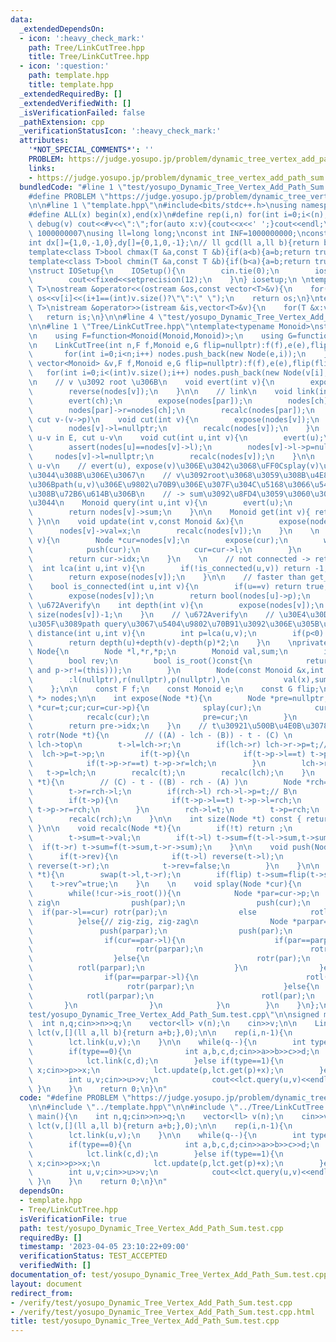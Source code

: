 ```yaml
---
data:
  _extendedDependsOn:
  - icon: ':heavy_check_mark:'
    path: Tree/LinkCutTree.hpp
    title: Tree/LinkCutTree.hpp
  - icon: ':question:'
    path: template.hpp
    title: template.hpp
  _extendedRequiredBy: []
  _extendedVerifiedWith: []
  _isVerificationFailed: false
  _pathExtension: cpp
  _verificationStatusIcon: ':heavy_check_mark:'
  attributes:
    '*NOT_SPECIAL_COMMENTS*': ''
    PROBLEM: https://judge.yosupo.jp/problem/dynamic_tree_vertex_add_path_sum
    links:
    - https://judge.yosupo.jp/problem/dynamic_tree_vertex_add_path_sum
  bundledCode: "#line 1 \"test/yosupo_Dynamic_Tree_Vertex_Add_Path_Sum.test.cpp\"\n\
    #define PROBLEM \"https://judge.yosupo.jp/problem/dynamic_tree_vertex_add_path_sum\"\
    \n\n#line 1 \"template.hpp\"\n#include<bits/stdc++.h>\nusing namespace std;\n\
    #define ALL(x) begin(x),end(x)\n#define rep(i,n) for(int i=0;i<(n);i++)\n#define\
    \ debug(v) cout<<#v<<\":\";for(auto x:v){cout<<x<<' ';}cout<<endl;\n#define mod\
    \ 1000000007\nusing ll=long long;\nconst int INF=1000000000;\nconst ll LINF=1001002003004005006ll;\n\
    int dx[]={1,0,-1,0},dy[]={0,1,0,-1};\n// ll gcd(ll a,ll b){return b?gcd(b,a%b):a;}\n\
    template<class T>bool chmax(T &a,const T &b){if(a<b){a=b;return true;}return false;}\n\
    template<class T>bool chmin(T &a,const T &b){if(b<a){a=b;return true;}return false;}\n\
    \nstruct IOSetup{\n    IOSetup(){\n        cin.tie(0);\n        ios::sync_with_stdio(0);\n\
    \        cout<<fixed<<setprecision(12);\n    }\n} iosetup;\n \ntemplate<typename\
    \ T>\nostream &operator<<(ostream &os,const vector<T>&v){\n    for(int i=0;i<(int)v.size();i++)\
    \ os<<v[i]<<(i+1==(int)v.size()?\"\":\" \");\n    return os;\n}\ntemplate<typename\
    \ T>\nistream &operator>>(istream &is,vector<T>&v){\n    for(T &x:v)is>>x;\n \
    \   return is;\n}\n\n#line 4 \"test/yosupo_Dynamic_Tree_Vertex_Add_Path_Sum.test.cpp\"\
    \n\n#line 1 \"Tree/LinkCutTree.hpp\"\ntemplate<typename Monoid>\nstruct LinkCutTree{\n\
    \n    using F=function<Monoid(Monoid,Monoid)>;\n    using G=function<Monoid(Monoid)>;\n\
    \n    LinkCutTree(int n,F f,Monoid e,G flip=nullptr):f(f),e(e),flip(flip){\n \
    \       for(int i=0;i<n;i++) nodes.push_back(new Node(e,i));\n    }\n\n    LinkCutTree(const\
    \ vector<Monoid> &v,F f,Monoid e,G flip=nullptr):f(f),e(e),flip(flip){\n     \
    \   for(int i=0;i<(int)v.size();i++) nodes.push_back(new Node(v[i],i));\n    }\n\
    \n    // v \u3092 root \u306B\n    void evert(int v){\n        expose(nodes[v]);\n\
    \        reverse(nodes[v]);\n    }\n\n    // link\n    void link(int ch,int par){\n\
    \        evert(ch);\n        expose(nodes[par]);\n        nodes[ch]->p=nodes[par];\n\
    \        nodes[par]->r=nodes[ch];\n        recalc(nodes[par]);\n    }\n\n    //\
    \ cut v-(v->p)\n    void cut(int v){\n        expose(nodes[v]);\n        nodes[v]->l->p=nullptr;\n\
    \        nodes[v]->l=nullptr;\n        recalc(nodes[v]);\n    }\n    // check\
    \ u-v in E, cut u-v\n    void cut(int u,int v){\n        evert(u);\n        expose(nodes[v]);\n\
    \        assert(nodes[u]==nodes[v]->l);\n        nodes[v]->l->p=nullptr;\n   \
    \     nodes[v]->l=nullptr;\n        recalc(nodes[v]);\n    }\n\n    // path query\
    \ u-v\n    // evert(u), expose(v)\u306E\u3042\u3068\uFF0Csplay(v)\u3055\u308C\u3066\
    \u3044\u308B\u306E\u3067\n    // v\u3092root\u3068\u3059\u308B\u4E8C\u5206\u6728\
    \u306Bpath(u,v)\u306E\u9802\u70B9\u306E\u307F\u304C\u5168\u3066\u542B\u307E\u308C\
    \u308B\u72B6\u614B\u306B\n    // -> sum\u3092\u8FD4\u3059\u3060\u3051\u3067\u3088\
    \u3044\n    Monoid query(int u,int v){\n        evert(u);\n        expose(nodes[v]);\n\
    \        return nodes[v]->sum;\n    }\n\n    Monoid get(int v){ return nodes[v]->val;\
    \ }\n\n    void update(int v,const Monoid &x){\n        expose(nodes[v]);\n  \
    \      nodes[v]->val=x;\n        recalc(nodes[v]);\n    }\n    \n    int get_root(int\
    \ v){\n        Node *cur=nodes[v];\n        expose(cur);\n        while(cur->l){\n\
    \            push(cur);\n            cur=cur->l;\n        }\n        splay(cur);\n\
    \        return cur->idx;\n    }\n    \n    // not connected -> return -1\n  \
    \  int lca(int u,int v){\n        if(!is_connected(u,v)) return -1;\n        expose(nodes[u]);\n\
    \        return expose(nodes[v]);\n    }\n\n    // faster than get_root(u)==get_root(v)\n\
    \    bool is_connected(int u,int v){\n        if(u==v) return true;\n        expose(nodes[u]);\n\
    \        expose(nodes[v]);\n        return bool(nodes[u]->p);\n    }\n\n    //\
    \ \u672Averify\n    int depth(int v){\n        expose(nodes[v]);\n        return\
    \ size(nodes[v])-1;\n    }\n    // \u672Averify\n    // \u30E4\u30D0\u304B\u3063\
    \u305F\u3089path query\u3067\u5404\u9802\u70B91\u3092\u306E\u305B\u308D\n    int\
    \ distance(int u,int v){\n        int p=lca(u,v);\n        if(p<0) return -1;\n\
    \        return depth(u)+depth(v)-depth(p)*2;\n    }\n    \nprivate:\n    struct\
    \ Node{\n        Node *l,*r,*p;\n        Monoid val,sum;\n        int sz,idx;\n\
    \        bool rev;\n        bool is_root()const{\n            return (!p or (p->l!=(this)\
    \ and p->r!=(this)));\n        }\n        Node(const Monoid &x,int idx)\n    \
    \        :l(nullptr),r(nullptr),p(nullptr),\n            val(x),sum(x),sz(1),idx(idx),rev(false){}\n\
    \    };\n\n    const F f;\n    const Monoid e;\n    const G flip;\n    vector<Node\
    \ *> nodes;\n\n    int expose(Node *t){\n        Node *pre=nullptr;\n        for(Node\
    \ *cur=t;cur;cur=cur->p){\n            splay(cur);\n            cur->r=pre;\n\
    \            recalc(cur);\n            pre=cur;\n        }\n        splay(t);\n\
    \        return pre->idx;\n    }\n    // t\u30921\u500B\u4E0B\u3078\n    void\
    \ rotr(Node *t){\n        // ((A) - lch - (B)) - t - (C) \n        Node *lch=t->l;//\
    \ lch->top\n        t->l=lch->r;\n        if(lch->r) lch->r->p=t;// B\n      \
    \  lch->p=t->p;\n        if(t->p){\n            if(t->p->l==t) t->p->l=lch;\n\
    \            if(t->p->r==t) t->p->r=lch;\n        }\n        lch->r=t;\n     \
    \   t->p=lch;\n        recalc(t);\n        recalc(lch);\n    }\n    void rotl(Node\
    \ *t){\n        // (C) - t - ((B) - rch - (A) )\n        Node *rch=t->r;// lch->top\n\
    \        t->r=rch->l;\n        if(rch->l) rch->l->p=t;// B\n        rch->p=t->p;\n\
    \        if(t->p){\n            if(t->p->l==t) t->p->l=rch;\n            if(t->p->r==t)\
    \ t->p->r=rch;\n        }\n        rch->l=t;\n        t->p=rch;\n        recalc(t);\n\
    \        recalc(rch);\n    }\n\n    int size(Node *t) const { return (t?t->sz:0);\
    \ }\n\n    void recalc(Node *t){\n        if(!t) return ;\n        t->sz=size(t->l)+1+size(t->r);\n\
    \        t->sum=t->val;\n        if(t->l) t->sum=f(t->l->sum,t->sum);\n      \
    \  if(t->r) t->sum=f(t->sum,t->r->sum);\n    }\n\n    void push(Node *t){\n  \
    \      if(t->rev){\n            if(t->l) reverse(t->l);\n            if(t->r)\
    \ reverse(t->r);\n            t->rev=false;\n        }\n    }\n\n    void reverse(Node\
    \ *t){\n        swap(t->l,t->r);\n        if(flip) t->sum=flip(t->sum);\n    \
    \    t->rev^=true;\n    }\n    \n    void splay(Node *cur){\n        push(cur);\n\
    \        while(!cur->is_root()){\n            Node *par=cur->p;\n            if(par->is_root()){//\
    \ zig\n                push(par);\n                push(cur);\n              \
    \  if(par->l==cur) rotr(par);\n                else            rotl(par);\n  \
    \          }else{// zig-zig, zig-zag\n                Node *parpar=par->p;\n \
    \               push(parpar);\n                push(par);\n                push(cur);\n\
    \                if(cur==par->l){\n                    if(par==parpar->l){\n \
    \                       rotr(parpar);\n                        rotr(par);\n  \
    \                  }else{\n                        rotr(par);\n              \
    \          rotl(parpar);\n                    }\n                }else{\n    \
    \                if(par==parpar->l){\n                        rotl(par);\n   \
    \                     rotr(parpar);\n                    }else{\n            \
    \            rotl(parpar);\n                        rotl(par);\n             \
    \       }\n                }\n            }\n        }\n    }\n};\n#line 6 \"\
    test/yosupo_Dynamic_Tree_Vertex_Add_Path_Sum.test.cpp\"\n\nsigned main(){\n  \
    \  int n,q;cin>>n>>q;\n    vector<ll> v(n);\n    cin>>v;\n\n    LinkCutTree<ll>\
    \ lct(v,[](ll a,ll b){return a+b;},0);\n\n    rep(i,n-1){\n        int u,v;cin>>u>>v;\n\
    \        lct.link(u,v);\n    }\n\n    while(q--){\n        int type;cin>>type;\n\
    \        if(type==0){\n            int a,b,c,d;cin>>a>>b>>c>>d;\n            lct.cut(a,b);\n\
    \            lct.link(c,d);\n        }else if(type==1){\n            int p;ll\
    \ x;cin>>p>>x;\n            lct.update(p,lct.get(p)+x);\n        }else{\n    \
    \        int u,v;cin>>u>>v;\n            cout<<lct.query(u,v)<<endl;\n       \
    \ }\n    }\n    return 0;\n}\n"
  code: "#define PROBLEM \"https://judge.yosupo.jp/problem/dynamic_tree_vertex_add_path_sum\"\
    \n\n#include \"../template.hpp\"\n\n#include \"../Tree/LinkCutTree.hpp\"\n\nsigned\
    \ main(){\n    int n,q;cin>>n>>q;\n    vector<ll> v(n);\n    cin>>v;\n\n    LinkCutTree<ll>\
    \ lct(v,[](ll a,ll b){return a+b;},0);\n\n    rep(i,n-1){\n        int u,v;cin>>u>>v;\n\
    \        lct.link(u,v);\n    }\n\n    while(q--){\n        int type;cin>>type;\n\
    \        if(type==0){\n            int a,b,c,d;cin>>a>>b>>c>>d;\n            lct.cut(a,b);\n\
    \            lct.link(c,d);\n        }else if(type==1){\n            int p;ll\
    \ x;cin>>p>>x;\n            lct.update(p,lct.get(p)+x);\n        }else{\n    \
    \        int u,v;cin>>u>>v;\n            cout<<lct.query(u,v)<<endl;\n       \
    \ }\n    }\n    return 0;\n}\n"
  dependsOn:
  - template.hpp
  - Tree/LinkCutTree.hpp
  isVerificationFile: true
  path: test/yosupo_Dynamic_Tree_Vertex_Add_Path_Sum.test.cpp
  requiredBy: []
  timestamp: '2023-04-05 23:10:22+09:00'
  verificationStatus: TEST_ACCEPTED
  verifiedWith: []
documentation_of: test/yosupo_Dynamic_Tree_Vertex_Add_Path_Sum.test.cpp
layout: document
redirect_from:
- /verify/test/yosupo_Dynamic_Tree_Vertex_Add_Path_Sum.test.cpp
- /verify/test/yosupo_Dynamic_Tree_Vertex_Add_Path_Sum.test.cpp.html
title: test/yosupo_Dynamic_Tree_Vertex_Add_Path_Sum.test.cpp
---
```


